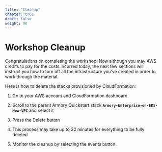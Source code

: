 ```yaml
---
title: "Cleanup"
chapter: true
draft: false
weight: 90
---
```


# Workshop Cleanup

Congratulations on completing the workshop! Now although you may AWS credits to pay for the costs incurred today, the next few sections will instruct you how to turn off all the infrastructure you've created in order to work through the material.

Here is how to delete the stacks provisioned by CloudFormation:

1. Go to your AWS account and CloudFormation dashboard

1. Scroll to the parent Armory Quickstart stack **`Armory-Enterprise-on-EKS-New-VPC`** and select it

1. Press the Delete button

1. This process may take up to 30 minutes for everything to be fully deleted

1. Monitor the cleanup by selecting the events button.

